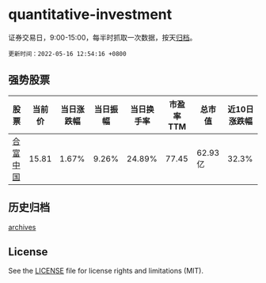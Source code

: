 # quantitative-investment

证券交易日，9:00-15:00，每半时抓取一次数据，按天[归档](archives)。

`更新时间：2022-05-16 12:54:16 +0800`

## 强势股票

|股票|当前价|当日涨跌幅|当日振幅|当日换手率|市盈率TTM|总市值|近10日涨跌幅|
|----|----|----|----|----|----|----|----|
|[合富中国](https://xueqiu.com/S/SH603122)|15.81|1.67%|9.26%|24.89%|77.45|62.93亿|32.3%|

## 历史归档

[archives](archives)

## License

See the [LICENSE](LICENSE) file for license rights and limitations (MIT).
